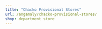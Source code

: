 ```yaml
---
title: "Chacko Provisional Stores"
url: /angamaly/chacko-provisional-stores/
shop: department store
---
```

